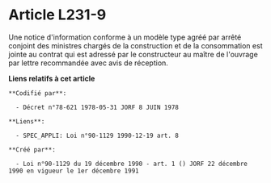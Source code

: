 # Article L231-9

Une notice d'information conforme à un modèle type agréé par arrêté conjoint des ministres chargés de la construction et de
la consommation est jointe au contrat qui est adressé par le constructeur au maître de l'ouvrage par lettre recommandée avec
avis de réception.

**Liens relatifs à cet article**

	**Codifié par**:

	  - Décret n°78-621 1978-05-31 JORF 8 JUIN 1978

	**Liens**:

	  - SPEC_APPLI: Loi n°90-1129 1990-12-19 art. 8

	**Créé par**:

	  - Loi n°90-1129 du 19 décembre 1990 - art. 1 () JORF 22 décembre 1990 en vigueur le 1er décembre 1991
